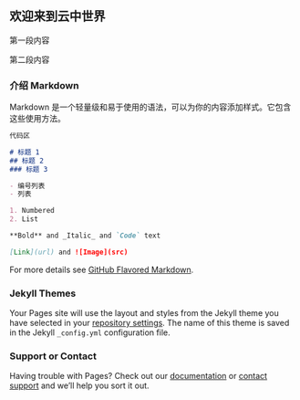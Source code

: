 ## 欢迎来到云中世界

第一段内容

第二段内容

### 介绍 Markdown

Markdown 是一个轻量级和易于使用的语法，可以为你的内容添加样式。它包含这些使用方法。

```markdown
代码区

# 标题 1
## 标题 2
### 标题 3

- 编号列表
- 列表

1. Numbered
2. List

**Bold** and _Italic_ and `Code` text

[Link](url) and ![Image](src)
```

For more details see [GitHub Flavored Markdown](https://guides.github.com/features/mastering-markdown/).

### Jekyll Themes

Your Pages site will use the layout and styles from the Jekyll theme you have selected in your [repository settings](https://github.com/YunZhongZi/yunzhongzi.github.io/settings). The name of this theme is saved in the Jekyll `_config.yml` configuration file.

### Support or Contact

Having trouble with Pages? Check out our [documentation](https://help.github.com/categories/github-pages-basics/) or [contact support](https://github.com/contact) and we’ll help you sort it out.
